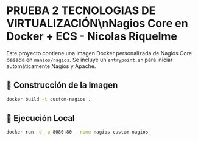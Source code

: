 #  PRUEBA 2 TECNOLOGIAS DE VIRTUALIZACIÓN\nNagios Core en Docker + ECS - Nicolas Riquelme

Este proyecto contiene una imagen Docker personalizada de Nagios Core basada en `manios/nagios`. 
Se incluye un `entrypoint.sh` para iniciar automáticamente Nagios y Apache.

## 🚀 Construcción de la Imagen

```bash
docker build -t custom-nagios .
```

## 🚀 Ejecución Local

```bash
docker run -d -p 8080:80 --name nagios custom-nagios
```
